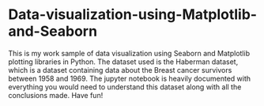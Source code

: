 # Data-visualization-using-Matplotlib-and-Seaborn
This is my work sample of data visualization using Seaborn and Matplotlib plotting libraries in Python. 
The dataset used is the Haberman dataset, which is a dataset containing data about the Breast cancer survivors between 1958 and 1969. 
The jupyter notebook is heavily documented with everything you would need to understand this dataset along with all the conclusions made.
Have fun!
